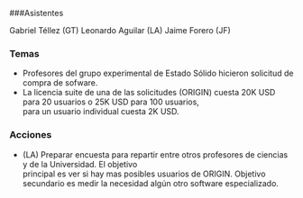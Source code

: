 ###Asistentes

Gabriel Téllez  (GT)
Leonardo Aguilar  (LA)
Jaime Forero (JF)

### Temas

* Profesores del grupo experimental de Estado Sólido hicieron solicitud de compra de sofware.
* La licencia suite de una de las solicitudes (ORIGIN) cuesta 20K USD para 20 usuarios o 25K USD para 100 usuarios,   
para un usuario individual cuesta 2K USD.

### Acciones
* (LA) Preparar encuesta para repartir entre otros profesores de ciencias y de la Universidad. El objetivo   
principal es ver si hay mas posibles usuarios de ORIGIN. Objetivo secundario es medir la necesidad algún otro software especializado.
